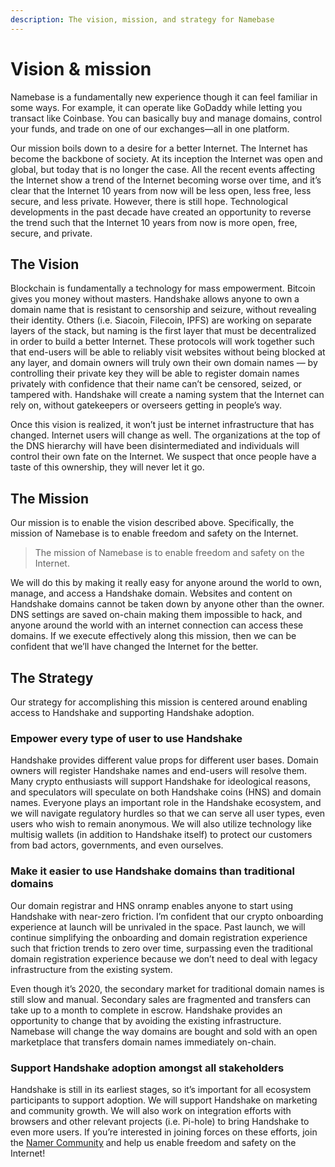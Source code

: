 ```yaml
---
description: The vision, mission, and strategy for Namebase
---
```


# Vision & mission

Namebase is a fundamentally new experience though it can feel familiar in some ways. For example, it can operate like GoDaddy while letting you transact like Coinbase. You can basically buy and manage domains, control your funds, and trade on one of our exchanges—all in one platform.

Our mission boils down to a desire for a better Internet. The Internet has become the backbone of society. At its inception the Internet was open and global, but today that is no longer the case. All the recent events affecting the Internet show a trend of the Internet becoming worse over time, and it’s clear that the Internet 10 years from now will be less open, less free, less secure, and less private. However, there is still hope. Technological developments in the past decade have created an opportunity to reverse the trend such that the Internet 10 years from now is more open, free, secure, and private.

## The Vision <a href="#the-vision" id="the-vision"></a>

Blockchain is fundamentally a technology for mass empowerment. Bitcoin gives you money without masters. Handshake allows anyone to own a domain name that is resistant to censorship and seizure, without revealing their identity. Others (i.e. Siacoin, Filecoin, IPFS) are working on separate layers of the stack, but naming is the first layer that must be decentralized in order to build a better Internet. These protocols will work together such that end-users will be able to reliably visit websites without being blocked at any layer, and domain owners will truly own their own domain names — by controlling their private key they will be able to register domain names privately with confidence that their name can’t be censored, seized, or tampered with. Handshake will create a naming system that the Internet can rely on, without gatekeepers or overseers getting in people’s way.&#x20;

Once this vision is realized, it won’t just be internet infrastructure that has changed. Internet users will change as well. The organizations at the top of the DNS hierarchy will have been disintermediated and individuals will control their own fate on the Internet. We suspect that once people have a taste of this ownership, they will never let it go.

## The Mission <a href="#the-mission" id="the-mission"></a>

Our mission is to enable the vision described above. Specifically, the mission of Namebase is to enable freedom and safety on the Internet.&#x20;

> The mission of Namebase is to enable freedom and safety on the Internet.

We will do this by making it really easy for anyone around the world to own, manage, and access a Handshake domain. Websites and content on Handshake domains cannot be taken down by anyone other than the owner. DNS settings are saved on-chain making them impossible to hack, and anyone around the world with an internet connection can access these domains. If we execute effectively along this mission, then we can be confident that we’ll have changed the Internet for the better.

## The Strategy <a href="#the-strategy" id="the-strategy"></a>

Our strategy for accomplishing this mission is centered around enabling access to Handshake and supporting Handshake adoption.

### Empower every type of user to use Handshake

Handshake provides different value props for different user bases. Domain owners will register Handshake names and end-users will resolve them. Many crypto enthusiasts will support Handshake for ideological reasons, and speculators will speculate on both Handshake coins (HNS) and domain names. Everyone plays an important role in the Handshake ecosystem, and we will navigate regulatory hurdles so that we can serve all user types, even users who wish to remain anonymous. We will also utilize technology like multisig wallets (in addition to Handshake itself) to protect our customers from bad actors, governments, and even ourselves.

### Make it easier to use Handshake domains than traditional domains

Our domain registrar and HNS onramp enables anyone to start using Handshake with near-zero friction. I’m confident that our crypto onboarding experience at launch will be unrivaled in the space. Past launch, we will continue simplifying the onboarding and domain registration experience such that friction trends to zero over time, surpassing even the traditional domain registration experience because we don’t need to deal with legacy infrastructure from the existing system.

Even though it’s 2020, the secondary market for traditional domain names is still slow and manual. Secondary sales are fragmented and transfers can take up to a month to complete in escrow. Handshake provides an opportunity to change that by avoiding the existing infrastructure. Namebase will change the way domains are bought and sold with an open marketplace that transfers domain names immediately on-chain.&#x20;

### Support Handshake adoption amongst all stakeholders

Handshake is still in its earliest stages, so it’s important for all ecosystem participants to support adoption. We will support Handshake on marketing and community growth. We will also work on integration efforts with browsers and other relevant projects (i.e. Pi-hole) to bring Handshake to even more users. If you’re interested in joining forces on these efforts, join the [Namer Community](https://discord.gg/V3aTrkp) and help us enable freedom and safety on the Internet!

